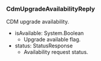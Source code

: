 ### CdmUpgradeAvailabilityReply
CDM upgrade availability.

- isAvailable: System.Boolean
  - Upgrade available flag.
- status: StatusResponse
  - Availability request status.
